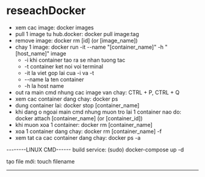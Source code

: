# reseachDocker

- xem cac image: docker images
- pull 1 image tu hub.docker: docker pull image:tag
- remove image: docker rm [id] (or [image_name])
- chay 1 image: docker run -it --name "[container_name]" -h "[host_name]" image
	+ -i khi container tao ra se nhan tuong tac
	+ -t container ket noi voi terminal
	+ -it la viet gop lai cua -i va -t
	+ --name la ten container
	+ -h la host name
- out ra main cmd nhung cac image van chay: CTRL + P, CTRL + Q
- xem cac container dang chay: docker ps
- dung container lai: docker stop [container_name]
- khi dang o ngoai main cmd nhung muon tro lai 1 container nao do: docker attach [container_name] (or [container_id])
- khi muon xoa 1 container: docker rm [container_name]
- xoa 1 container dang chay: docker rm [container_name] -f
- xem tat ca cac container dang chay: docker ps -a
 
 
 --------LINUX CMD------
 build service: (sudo) docker-compose up -d
 
 tạo file mới: touch filename
 
 
 -------------
